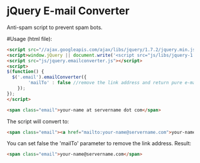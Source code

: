 jQuery E-mail Converter
=======================

Anti-spam script to prevent spam bots.

#Usage (html file):
```html
<script src="//ajax.googleapis.com/ajax/libs/jquery/1.7.2/jquery.min.js"></script>
<script>window.jQuery || document.write('<script src="js/libs/jquery-1.7.1.min.js"><\/script>')</script>
<script src="js/jquery.emailconverter.js"></script>
<script>
$(function() {
  $('.email').emailConverter({
		'mailTo' : false //remove the link address and return pure e-mail text
	});
}); 
</script>

<span class="email">your-name at servername dot com</span>
```
The script will convert to:
```html
<span class="email"><a href="mailto:your-name@servername.com">your-name@servername.com</a></span>
```

You can set false the 'mailTo' parameter to remove the link address.
Result: 
```html
<span class="email">your-name@servername.com</span>
```

